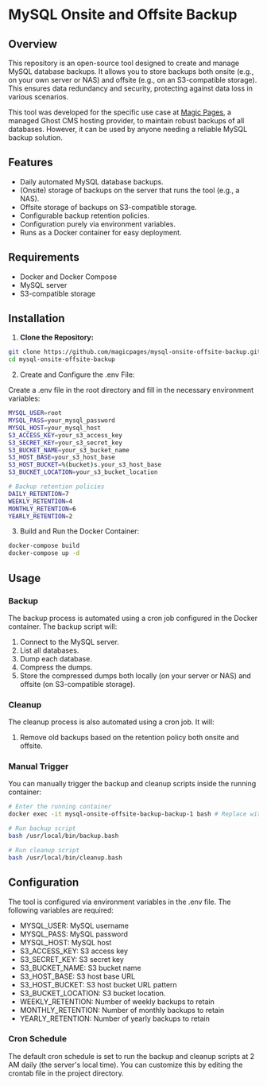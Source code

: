 # MySQL Onsite and Offsite Backup

## Overview

This repository is an open-source tool designed to create and manage MySQL database backups. It allows you to store backups both onsite (e.g., on your own server or NAS) and offsite (e.g., on an S3-compatible storage). This ensures data redundancy and security, protecting against data loss in various scenarios.

This tool was developed for the specific use case at [Magic Pages](https://magicpages.com), a managed Ghost CMS hosting provider, to maintain robust backups of all databases. However, it can be used by anyone needing a reliable MySQL backup solution.

## Features

- Daily automated MySQL database backups.
- (Onsite) storage of backups on the server that runs the tool (e.g., a NAS).
- Offsite storage of backups on S3-compatible storage.
- Configurable backup retention policies.
- Configuration purely via environment variables.
- Runs as a Docker container for easy deployment.

## Requirements

- Docker and Docker Compose
- MySQL server
- S3-compatible storage

## Installation

1. **Clone the Repository:**

  ```sh
  git clone https://github.com/magicpages/mysql-onsite-offsite-backup.git
  cd mysql-onsite-offsite-backup
  ```

2. Create and Configure the .env File:

Create a .env file in the root directory and fill in the necessary environment variables:

```sh
MYSQL_USER=root
MYSQL_PASS=your_mysql_password
MYSQL_HOST=your_mysql_host
S3_ACCESS_KEY=your_s3_access_key
S3_SECRET_KEY=your_s3_secret_key
S3_BUCKET_NAME=your_s3_bucket_name
S3_HOST_BASE=your_s3_host_base
S3_HOST_BUCKET=%(bucket)s.your_s3_host_base
S3_BUCKET_LOCATION=your_s3_bucket_location

# Backup retention policies
DAILY_RETENTION=7
WEEKLY_RETENTION=4
MONTHLY_RETENTION=6
YEARLY_RETENTION=2
```

3. Build and Run the Docker Container:

```sh
docker-compose build
docker-compose up -d
```

## Usage

### Backup
The backup process is automated using a cron job configured in the Docker container. The backup script will:

1. Connect to the MySQL server.
2. List all databases.
3. Dump each database.
4. Compress the dumps.
5. Store the compressed dumps both locally (on your server or NAS) and offsite (on S3-compatible storage).

### Cleanup
The cleanup process is also automated using a cron job. It will:

1. Remove old backups based on the retention policy both onsite and offsite.

### Manual Trigger
You can manually trigger the backup and cleanup scripts inside the running container:

```sh
# Enter the running container
docker exec -it mysql-onsite-offsite-backup-backup-1 bash # Replace with your container name

# Run backup script
bash /usr/local/bin/backup.bash

# Run cleanup script
bash /usr/local/bin/cleanup.bash
```

## Configuration
The tool is configured via environment variables in the .env file. The following variables are required:

- MYSQL_USER: MySQL username
- MYSQL_PASS: MySQL password
- MYSQL_HOST: MySQL host
- S3_ACCESS_KEY: S3 access key
- S3_SECRET_KEY: S3 secret key
- S3_BUCKET_NAME: S3 bucket name
- S3_HOST_BASE: S3 host base URL
- S3_HOST_BUCKET: S3 host bucket URL pattern
- S3_BUCKET_LOCATION: S3 bucket location.
- WEEKLY_RETENTION: Number of weekly backups to retain
- MONTHLY_RETENTION: Number of monthly backups to retain
- YEARLY_RETENTION: Number of yearly backups to retain

### Cron Schedule
The default cron schedule is set to run the backup and cleanup scripts at 2 AM daily (the server's local time). You can customize this by editing the crontab file in the project directory.